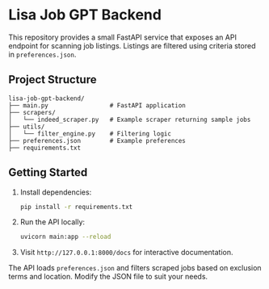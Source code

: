 # Lisa Job GPT Backend

This repository provides a small FastAPI service that exposes an API endpoint for scanning
job listings. Listings are filtered using criteria stored in `preferences.json`.

## Project Structure
```
lisa-job-gpt-backend/
├── main.py                 # FastAPI application
├── scrapers/
│   └── indeed_scraper.py   # Example scraper returning sample jobs
├── utils/
│   └── filter_engine.py    # Filtering logic
├── preferences.json        # Example preferences
├── requirements.txt
```

## Getting Started
1. Install dependencies:
   ```bash
   pip install -r requirements.txt
   ```
2. Run the API locally:
   ```bash
   uvicorn main:app --reload
   ```
3. Visit `http://127.0.0.1:8000/docs` for interactive documentation.

The API loads `preferences.json` and filters scraped jobs based on exclusion
terms and location. Modify the JSON file to suit your needs.
